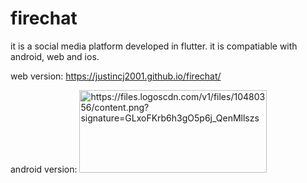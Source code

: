 # firechat
it is a social media platform developed in flutter. it is compatiable with android, web and ios.

web version: https://justincj2001.github.io/firechat/

android version: 
<a href="https://firebasestorage.googleapis.com/v0/b/instagram-8a11c.appspot.com/o/apk%2Fapp-release.apk?alt=media&token=e52697bf-bacd-48a9-89bf-5ec01c94dc75">
<img src="https://files.logoscdn.com/v1/files/10480356/content.png?signature=GLxoFKrb6h3gO5p6j_QenMllszs" alt="https://files.logoscdn.com/v1/files/10480356/content.png?signature=GLxoFKrb6h3gO5p6j_QenMllszs" width="300" height="132">
</a>

